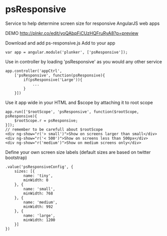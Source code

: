 psResponsive
============

Service to help determine screen size for responsive AngularJS web apps

DEMO
<a target="_blank" href="http://plnkr.co/edit/yoQAbpFiCUzHQFruRyA8?p=preview">http://plnkr.co/edit/yoQAbpFiCUzHQFruRyA8?p=preview</a>

Download and add ps-responsive.js
Add to your app

    var app = angular.module('plunker', ['psResponsive']);

Use in controller by loading 'psResponsive' as you would any other service

    app.controller('appCtrl',
    	['psResponsive', function(psResponsive){
    		if(psResponsive('Large')){
    			... 
    		}
    	}])

Use it app wide in your HTML and $scope by attaching it to root scope

    app.run(['$rootScope', 'psResponsive', function($rootScope, psResponsive){
        $rootScope.r = psResponsive;
    }]);
    // remember to be carefull about $rootScope
    <div ng-show="r('> small')">Show on screens larger than small</div>
    <div ng-show="r('< 500')">Show on screens less than 500px</div>
    <div ng-show="r('medium')">Show on medium screens only</div>

Define your own screen size labels (default sizes are based on twitter bootstrap)

    .value('psResponsiveConfig', {
        sizes: [{
            name: 'tiny',
            minWidth: 0
        }, {
            name: 'small',
            minWidth: 768
        }, {
            name: 'medium',
            minWidth: 992
        }, {
            name: 'large',
            minWidth: 1200
        }]
    })
    
